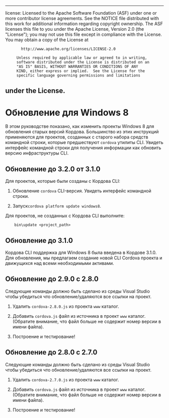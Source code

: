 * * *

license: Licensed to the Apache Software Foundation (ASF) under one or more contributor license agreements. See the NOTICE file distributed with this work for additional information regarding copyright ownership. The ASF licenses this file to you under the Apache License, Version 2.0 (the "License"); you may not use this file except in compliance with the License. You may obtain a copy of the License at

           http://www.apache.org/licenses/LICENSE-2.0
    
         Unless required by applicable law or agreed to in writing,
         software distributed under the License is distributed on an
         "AS IS" BASIS, WITHOUT WARRANTIES OR CONDITIONS OF ANY
         KIND, either express or implied.  See the License for the
         specific language governing permissions and limitations
    

## under the License.

# Обновление для Windows 8

В этом руководстве показано, как изменить проекты Windows 8 для обновления старых версий Кордова. Большинство из этих инструкций применяются для проектов, созданных с старого набора средств командной строки, которые предшествуют `cordova` утилиты CLI. Увидеть интерфейс командной строки для получения информации как обновить версию инфраструктуры CLI.

## Обновление до 3.2.0 от 3.1.0

Для проектов, которые были созданы с Кордова CLI:

1.  Обновление `cordova` CLI-версия. Увидеть интерфейс командной строки.

2.  Запуск`cordova platform update windows8`.

Для проектов, не созданных с Кордова CLI выполните:

        bin\update <project_path>
    

## Обновление до 3.1.0

Кордова CLI поддержка для Windows 8 была введена в Кордове 3.1.0. Для обновления, мы предлагаем создание новой CLI Cordova проекта и движущихся над всеми необходимыми активами.

## Обновление до 2.9.0 с 2.8.0

Следующие команды должно быть сделано из среды Visual Studio чтобы убедиться что обновление/удаляются все ссылки на проект.

1.  Удалить `cordova-2.8.0.js` из проекта `www` каталог.

2.  Добавить `cordova.js` файл из источника в проект `www` каталог. (Обратите внимание, что файл больше не содержит номер версии в имени файла).

3.  Построение и тестирование!

## Обновление до 2.8.0 с 2.7.0

Следующие команды должно быть сделано из среды Visual Studio чтобы убедиться что обновление/удаляются все ссылки на проект.

1.  Удалить `cordova-2.7.0.js` из проекта `www` каталог.

2.  Добавить `cordova.js` файл из источника в проект `www` каталог. (Обратите внимание, что файл больше не содержит номер версии в имени файла).

3.  Построение и тестирование!